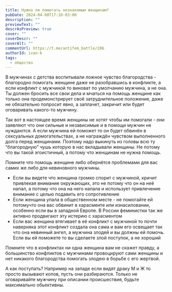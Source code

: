 ```yaml
---
title: Нужно ли помогать незнакомым женщинам?
pubDate: 2024-04-08T17:10-03:00
description: ""
previewText: ""
descrAsPreview: true
cover: ""
coverDescr: ""
coverAlt: ""
commentUrl: https://t.me/antifem_battle/206
authorId: ivan-k
tags:
  - общество
---
```

В мужчинах с детства воспитывали ложное чувство благородства - благородно помогать женщине даже не разобравшись в конфликте, а если конфликт с мужчиной то виноват по умолчанию мужчина, а не она. Ты должен бросить все свои дела и мчаться на помощь женщине как только она продемонстрирует своё затруднительное положение, даже не обязательно попросит явно, а заплачет, закричит или будет оговаривать какого-то мужчину.

Так вот в настоящее время женщины не хотят чтобы им помогали - они заявляют что они сильные и независимые и в помощи мужчин не нуждаются. А если мужчина ей поможет то он будет обвинён в сексуальных домогательствах, а не награждён чувством выполненного долга перед женщинами. Поэтому надо выкинуть из головы всю ту “благородную” чушь которую в нас вкладывали женщины. Не потому что вы такой эгоистичный, а потому что женщинам не нужна помощь.

Помните что помощь женщине либо обернётся проблемами для вас самих же либо для невиновного мужчины.

- Если вы видете что женщина громко спорит с мужчиной, кричит привлекая внимание окружающих, это не потому что он на неё напал, а потому что она на него напала и использует привлечение внимание с целью подавить его сопротивление
- Если женщина упала в общественном месте - не помогайте ей потомучто она вас обвинит в харасменте или изнасиловании, особенно если вы в западной Европе. В России феминистки так же активно продвигают эту истерию с харасментом
- Если вас женщина втягивает в её конфликт с мужчиной то почти наверняка этот конфликт создала она сама и вам его освещает так что она невинный ангел, а мужчина злодей и вы должны ей помочь. Если вы ей поможете то вы сделаете злой поступок, а не хороший

Помните что в конфликтах ни одна женщина вам не скажет правду, а большинство конфликтов с мужчинами провоцируют сами женщины и нет никакого благородства помогать злодею в борьбе с его жертвой.

А как поступать? Например на западе если видят драку М и Ж то просто вызывают копов, пусть они разбираются. Только не оговаривайте мужчину при описании происшествия, будьте максимально обьективны.
